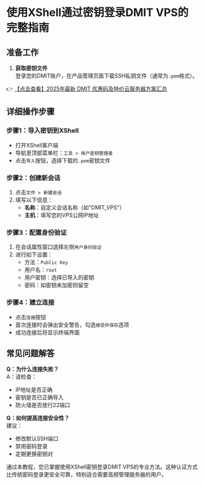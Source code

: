 # 使用XShell通过密钥登录DMIT VPS的完整指南

## 准备工作
1. **获取密钥文件**  
   登录您的DMIT账户，在产品管理页面下载SSH私钥文件（通常为`.pem`格式）。

👉 [【点击查看】2025年最新 DMIT 优惠码及特价云服务器方案汇总](https://bit.ly/dmit_coupon)

## 详细操作步骤

### 步骤1：导入密钥到XShell
- 打开XShell客户端
- 导航至顶部菜单栏：`工具 > 用户密钥管理者`
- 点击`导入`按钮，选择下载的`.pem`密钥文件

### 步骤2：创建新会话
1. 点击`文件 > 新建会话`
2. 填写以下信息：
   - **名称**：自定义会话名称（如"DMIT_VPS"）
   - **主机**：填写您的VPS公网IP地址

### 步骤3：配置身份验证
1. 在会话属性窗口选择左侧`用户身份验证`
2. 进行如下设置：
   - 方法：`Public Key`
   - 用户名：`root`
   - 用户密钥：选择已导入的密钥
   - 密码：如密钥未加密则留空

### 步骤4：建立连接
- 点击`连接`按钮
- 首次连接时会弹出安全警告，勾选`接受并保存`选项
- 成功连接后将显示终端界面

## 常见问题解答
**Q：为什么连接失败？**  
A：请检查：
- IP地址是否正确
- 密钥是否已正确导入
- 防火墙是否放行22端口

**Q：如何提高连接安全性？**  
建议：
- 修改默认SSH端口
- 禁用密码登录
- 定期更换密钥对

通过本教程，您已掌握使用XShell密钥登录DMIT VPS的专业方法。这种认证方式比传统密码登录更安全可靠，特别适合需要高频管理服务器的用户。
